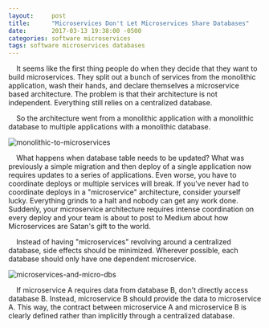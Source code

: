 ```yaml
---
layout:     post
title:      "Microservices Don't Let Microservices Share Databases"
date:       2017-03-13 19:38:00 -0500
categories: software microservices
tags: software microservices databases
---
```


&nbsp;&nbsp;&nbsp;&nbsp;It seems like the first thing people do when they
decide that they want to build microservices.  They split out a bunch of services
from the monolithic application, wash their hands, and declare themselves a 
microservice based architecture.  The problem is that their architecture is
not independent.  Everything still relies on a centralized database.

&nbsp;&nbsp;&nbsp;&nbsp;So the architecture went from a monolithic application with a monolithic database
to multiple applications with a monolithic database.

![monolithic-to-microservices]({{site.url}}/assets/images/monolithic-to-microservice.jpg)

&nbsp;&nbsp;&nbsp;&nbsp;What happens when database table needs to be updated?  What was previously a simple migration
and then deploy of a single application now requires updates to a series of 
applications.  Even worse, you have to coordinate deploys or multiple services
will break.  If you've never had to coordinate deploys in a "microservice" architecture,
consider yourself lucky.  Everything grinds to a halt and nobody can get any work done.
Suddenly, your microservice architecture requires intense coordination on every deploy
and your team is about to post to Medium about how Microservices are Satan's gift
to the world.

&nbsp;&nbsp;&nbsp;&nbsp;Instead of having "microservices" revolving around a centralized database,
side effects should be minimized.  Wherever possible, each database should
only have one dependent microservice.

![microservices-and-micro-dbs]({{site.url}}/assets/images/microservices-with-microdatabases.jpg)

&nbsp;&nbsp;&nbsp;&nbsp;If microservice A requires data from database B, don't directly access database B.
Instead, microservice B should provide the data to microservice A.  This way,
the contract between microservice A and microservice B is clearly defined rather
than implicitly through a centralized database.

